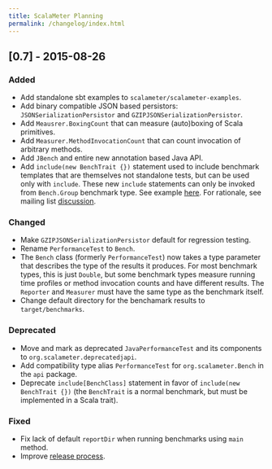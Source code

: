 ```yaml
---
title: ScalaMeter Planning
permalink: /changelog/index.html
---
```



## [0.7] - 2015-08-26

### Added

- Add standalone sbt examples to `scalameter/scalameter-examples`.
- Add binary compatible JSON based persistors: `JSONSerializationPersistor` and
  `GZIPJSONSerializationPersistor`.
- Add `Meausrer.BoxingCount` that can measure (auto)boxing of Scala primitives.
- Add `Measurer.MethodInvocationCount` that can count invocation of arbitrary methods.
- Add `JBench` and entire new annotation based Java API.
- Add `include(new BenchTrait {})` statement used to include benchmark templates that
  are themselves not standalone tests, but can be used only with `include`.
  These new `include` statements can only be invoked from `Bench.Group` benchmark type.
  See example
  [here](https://github.com/scalameter/scalameter-examples/tree/master/include-statements).
  For rationale, see mailing list
  [discussion](https://groups.google.com/forum/#!topic/scalameter/D3bf57PEhDo).


### Changed

- Make `GZIPJSONSerializationPersistor` default for regression testing.
- Rename `PerformanceTest` to `Bench`.
- The `Bench` class (formerly `PerformanceTest`) now takes a type parameter that
  describes the type of the results it produces. For most benchmark types, this is
  just `Double`, but some benchmark types measure running time profiles or method
  invocation counts and have different results. The `Reporter` and `Measurer` must
  have the same type as the benchmark itself.
- Change default directory for the benchamark results to `target/benchmarks`.


### Deprecated

- Move and mark as deprecated `JavaPerformanceTest` and its components to
  `org.scalameter.deprecatedjapi`.
- Add compatibility type alias `PerformanceTest` for `org.scalameter.Bench`
  in the `api` package.
- Deprecate `include[BenchClass]` statement in favor of `include(new BenchTrait {})`
  (the `BenchTrait` is a normal benchmark, but must be implemented in a Scala trait).


### Fixed

- Fix lack of default `reportDir` when running benchmarks using `main` method.
- Improve [release process](http://scalameter.github.io/home/releasing/).
